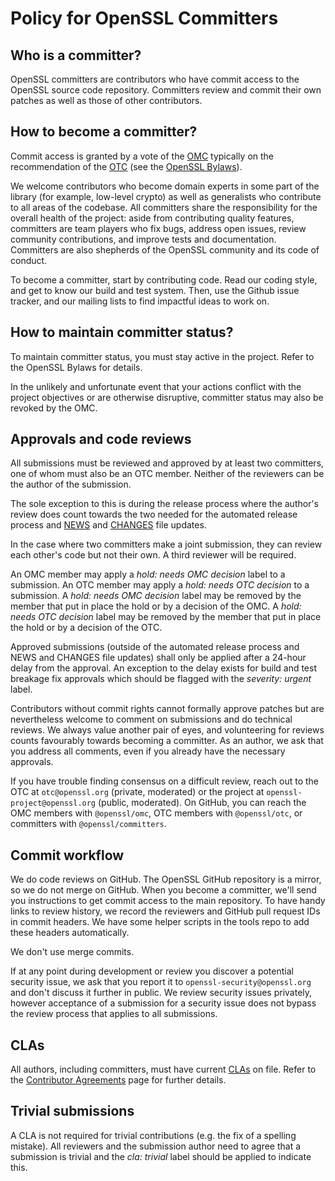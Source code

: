 
# Policy for OpenSSL Committers

## Who is a committer?

OpenSSL committers are contributors who have commit access to the OpenSSL
source code repository.  Committers review and commit their own patches
as well as those of other contributors.

## How to become a committer?

Commit access is granted by a vote of the [OMC] typically on the
recommendation of the [OTC] (see the [OpenSSL Bylaws]).

We welcome contributors who become domain experts in some part of
the library (for example, low-level crypto) as well as generalists
who contribute to all areas of the codebase.  All committers share
the responsibility for the overall health of the project: aside from
contributing quality features, committers are team players who fix bugs,
address open issues, review community contributions, and improve tests
and documentation.  Committers are also shepherds of the OpenSSL community
and its code of conduct.

To become a committer, start by contributing code.  Read our coding style,
and get to know our build and test system.  Then, use the Github issue
tracker, and our mailing lists to find impactful ideas to work on.

## How to maintain committer status?

To maintain committer status, you must stay active in the project.  Refer
to the OpenSSL Bylaws for details.

In the unlikely and unfortunate event that your actions conflict with
the project objectives or are otherwise disruptive, committer status
may also be revoked by the OMC.

## Approvals and code reviews

All submissions must be reviewed and approved by at least two committers,
one of whom must also be an OTC member.  Neither of the reviewers can
be the author of the submission.

The sole exception to this is during the release process where the
author's review does count towards the two needed for the automated
release process and [NEWS] and [CHANGES] file updates.

In the case where two committers make a joint submission, they can review
each other's code but not their own.  A third reviewer will be required.

An OMC member may apply a _hold: needs OMC decision_ label to a submission.
An OTC member may apply a _hold: needs OTC decision_ to a submission.
A _hold: needs OMC decision_ label may be removed by the member that put
in place the hold or by a decision of the OMC.
A _hold: needs OTC decision_ label may be removed by the member that put
in place the hold or by a decision of the OTC.

Approved submissions (outside of the automated release process and
NEWS and CHANGES file updates) shall only be applied after a 24-hour
delay from the approval.  An exception to the delay exists for build and
test breakage fix approvals which should be flagged with the _severity:
urgent_ label.

Contributors without commit rights cannot formally approve patches but
are nevertheless welcome to comment on submissions and do technical
reviews.  We always value another pair of eyes, and volunteering for
reviews counts favourably towards becoming a committer.  As an author,
we ask that you address all comments, even if you already have the
necessary approvals.

If you have trouble finding consensus on a difficult review, reach out to
the OTC at `otc@openssl.org` (private, moderated) or the project
at `openssl-project@openssl.org` (public, moderated).  On GitHub, you can
reach the OMC members with `@openssl/omc`, OTC members with `@openssl/otc`,
or committers with `@openssl/committers`.

## Commit workflow

We do code reviews on GitHub.  The OpenSSL GitHub repository is a mirror,
so we do not merge on GitHub.  When you become a committer, we'll send
you instructions to get commit access to the main repository.  To have
handy links to review history, we record the reviewers and GitHub pull
request IDs in commit headers.  We have some helper scripts in the tools
repo to add these headers automatically.

We don't use merge commits.

If at any point during development or review you discover a potential
security issue, we ask that you report it to `openssl-security@openssl.org`
and don't discuss it further in public.  We review security issues
privately, however acceptance of a submission for a security issue does
not bypass the review process that applies to all submissions.

## CLAs

All authors, including committers, must have current [CLAs] on file.
Refer to the [Contributor Agreements] page for further details.

## Trivial submissions

A CLA is not required for trivial contributions (e.g. the fix of a
spelling mistake).  All reviewers and the submission author need to
agree that a submission is trivial and the _cla: trivial_ label should
be applied to indicate this.

[Contributor Agreements]: https://www.openssl.org/policies/cla.html
[OMC]: https://github.com/openssl/general-policies/blob/master/policies/glossary.md#omc
[OTC]: https://github.com/openssl/general-policies/blob/master/policies/glossary.md#otc
[CLAs]: https://github.com/openssl/general-policies/blob/master/policies/glossary.md#cla
[NEWS]: https://github.com/openssl/general-policies/blob/master/policies/glossary.md#news
[CHANGES]: https://github.com/openssl/general-policies/blob/master/policies/glossary.md#changes
[OpenSSL Bylaws]: https://github.com/openssl/general-policies/blob/master/policies/glossary.md#bylaws
